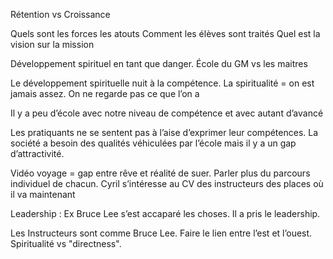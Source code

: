 Rétention vs Croissance

Quels sont les forces
les atouts
Comment les élèves sont traités
Quel est la vision  sur la mission

Développement spirituel en tant que danger. 
École du GM vs les maitres

Le développement spirituelle nuit à la compétence. La spiritualité = on est jamais assez. On ne regarde pas ce que l’on a 

Il y a peu d’école avec notre niveau de compétence et avec autant d’avancé

Les pratiquants ne se sentent pas à l’aise d’exprimer leur compétences. 
La société a besoin des qualités véhiculées par l’école mais il y a un gap d’attractivité.

Vidéo voyage  = gap entre rêve et réalité de suer. 
Parler plus du parcours individuel de chacun. 
Cyril s’intéresse au CV des instructeurs des places où il va maintenant

Leadership : Ex Bruce Lee s’est accaparé les choses. Il a pris le leadership. 

Les Instructeurs sont comme Bruce Lee. Faire le lien entre l’est et l’ouest.
Spiritualité vs "directness".



